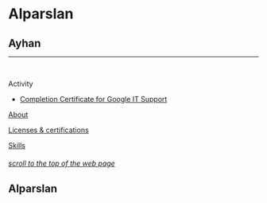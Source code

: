 <!DOCTYPE html>
<html>
<head> 
 <style>  
* { max-width: 700px;
 margin: auto;
  }
  
  
  /*body {
      min-width: 500px;
    }*/
    
    div {
    border-radius: 5px;
  }
  
  #header {
    height: 40px;
    width: 100%;
    background-color: #ffcccc;
    position: fixed;
    z-index: 1;
  }
  
  #title {
    margin-left: 3%;
  }
  
  #footer {
    height: 50px;
    width: 100%;
    background-color: #ffcccc;
    clear: both;
    position: relative;
  }
  
  .left {
    height: 1000px;
    width: 45px;
    background-color: #e0eeee;
    float: left;
    position: fixed;
  }
  
  .right {
    height: 1000px;
    width: 45px;
    background-color: #e0eeee;
    float: right;
    position: inherit;
  }
  
  .stuff {
    display: inline-block;
    margin-top: 6px;
    margin-left: 55px;
    width: 75%;
    height: 1000px;
  }
  
  p,
  li {
    font-family: 'Cormorant Garamond';
  }
  
  .head {
    font-size: 20px;
  }
  
  #name {
    font-family: Sacramento;
    float: right;
    margin-top: 10px;
    margin-right: 4%;
  }
  
  a {
    color: black;
    text-decoration: none;
  }
  
  @media only screen and (max-width: 430px) {
    .left,
    .right {
      display: none;
    }
    .stuff {
      width: 100%;
      margin-left: 10px;
    }
  }
</style> 
    <meta charset='utf-8'>
    <meta http-equiv='X-UA-Compatible' content='IE=edge'>
    <title>Page Title</title>
    <meta name='viewport' content='width=device-width, initial-scale=1'>
    <link rel='stylesheet' type='text/css' media='screen' href='main.css'>
    <script src='main.js'></script>
</head>
<body>
    <div id="header"></div>
<div class="left"></div>
<div class="stuff">
  <br><br>
  <h1 id="scroll to the top of the web page">Alparslan</h1>
  <h2>Ayhan</h2>
  <hr />
  <br>
  <p class="head">Activity</p>
  <ul>
    <a href="https://www.linkedin.com/posts/alparslan-ayhan-40362b206_completion-certificate-for-google-it-support-activity-6933698976370028544-JDo_?utm_source=linkedin_share&utm_medium=member_desktop_web">
    <li>Completion Certificate for Google IT Support</li>
  </ul>
  <p class="head">About</p>
  <ul>
  </ul>
  <p class="head">Licenses & certifications</p>
  <ul>
  </ul>
  <p class="head">Skills</p>
  <ul>
  </ul>
  <a href="#scroll to the top of the web page"><h6>scroll to the top of the web page</h1></a>
</div>
<div class="right"></div>
<div id="footer">
  <h2 id="name">Alparslan</h2></div>
    
  </body>
</html>
